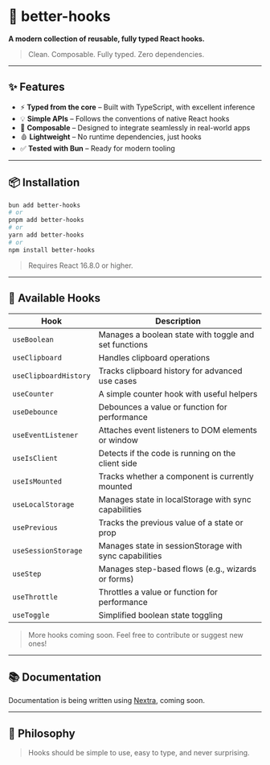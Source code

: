 # 🧠 better-hooks

**A modern collection of reusable, fully typed React hooks.**

> Clean. Composable. Fully typed. Zero dependencies.

---

## ✨ Features

* ⚡️ **Typed from the core** – Built with TypeScript, with excellent inference
* 💡 **Simple APIs** – Follows the conventions of native React hooks
* 🧹 **Composable** – Designed to integrate seamlessly in real-world apps
* 🩸 **Lightweight** – No runtime dependencies, just hooks
* ✅ **Tested with Bun** – Ready for modern tooling

---

## 📦 Installation

```bash
bun add better-hooks
# or
pnpm add better-hooks
# or
yarn add better-hooks
# or
npm install better-hooks
```

> Requires React 16.8.0 or higher.

---

## 🧰 Available Hooks

| Hook                  | Description                                            |
|-----------------------|--------------------------------------------------------|
| `useBoolean`          | Manages a boolean state with toggle and set functions  |
| `useClipboard`        | Handles clipboard operations                           |
| `useClipboardHistory` | Tracks clipboard history for advanced use cases        |
| `useCounter`          | A simple counter hook with useful helpers              |
| `useDebounce`         | Debounces a value or function for performance          |
| `useEventListener`    | Attaches event listeners to DOM elements or window     |
| `useIsClient`         | Detects if the code is running on the client side      |
| `useIsMounted`        | Tracks whether a component is currently mounted        |
| `useLocalStorage`     | Manages state in localStorage with sync capabilities   |
| `usePrevious`         | Tracks the previous value of a state or prop           |
| `useSessionStorage`   | Manages state in sessionStorage with sync capabilities |
| `useStep`             | Manages step-based flows (e.g., wizards or forms)      |
| `useThrottle`         | Throttles a value or function for performance          |
| `useToggle`           | Simplified boolean state toggling                      |

> More hooks coming soon. Feel free to contribute or suggest new ones!

---

## 📚 Documentation

Documentation is being written using [Nextra](https://nextra.site/), coming soon.

---

## 🧐 Philosophy

> Hooks should be simple to use, easy to type, and never surprising.
